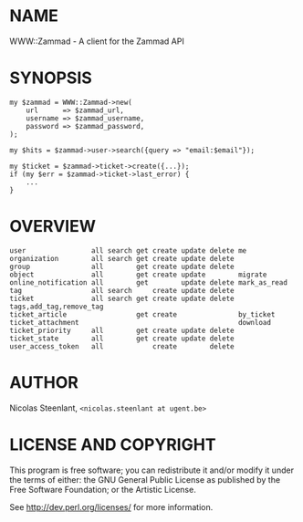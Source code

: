 # NAME

WWW::Zammad - A client for the Zammad API

# SYNOPSIS

    my $zammad = WWW::Zammad->new(
        url      => $zammad_url,
        username => $zammad_username,
        password => $zammad_password,
    );

    my $hits = $zammad->user->search({query => "email:$email"});

    my $ticket = $zammad->ticket->create({...});
    if (my $err = $zammad->ticket->last_error) {
        ...
    }

# OVERVIEW

    user                all search get create update delete me
    organization        all search get create update delete
    group               all        get create update delete
    object              all        get create update        migrate
    online_notification all        get        update delete mark_as_read
    tag                 all search     create update delete
    ticket              all search get create update delete tags,add_tag,remove_tag
    ticket_article                 get create               by_ticket
    ticket_attachment                                       download
    ticket_priority     all        get create update delete
    ticket_state        all        get create update delete
    user_access_token   all            create        delete

# AUTHOR

Nicolas Steenlant, `<nicolas.steenlant at ugent.be>`

# LICENSE AND COPYRIGHT

This program is free software; you can redistribute it and/or modify it
under the terms of either: the GNU General Public License as published
by the Free Software Foundation; or the Artistic License.

See http://dev.perl.org/licenses/ for more information.
